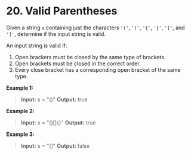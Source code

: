 # 20. Valid Parentheses

Given a string `s` containing just the characters `'('`, `')'`, `'{'`, `'}'`, `'['`, and `']'`, determine if the input string is valid.

An input string is valid if:

1. Open brackers must be closed by the same type of brackets.
2. Open brackets must be closed in the correct order.
3. Every close bracket has a corresponding open bracket of the same type.

**Example 1:**
> **Input:** s = "()"
> **Output:** true

**Example 2:**
> **Input:** s = "()[]{}"
> **Output:** true

**Example 3:**
> **Input:** s = "(]"
> **Output:** false
